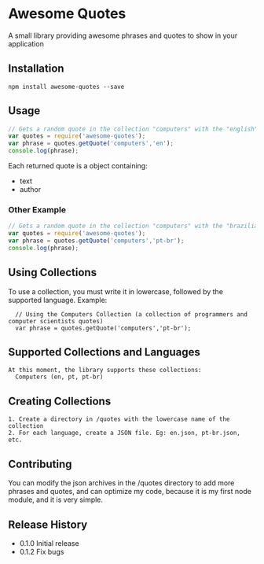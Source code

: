 Awesome Quotes
=========

A small library providing awesome phrases and quotes to show in your application

## Installation

    npm install awesome-quotes --save

## Usage

```javascript        
// Gets a random quote in the collection "computers" with the "english" language
var quotes = require('awesome-quotes');
var phrase = quotes.getQuote('computers','en');
console.log(phrase);
```

Each returned quote is a object containing:
- text
- author

### Other Example

```javascript    
// Gets a random quote in the collection "computers" with the "brazilian portuguese" language
var quotes = require('awesome-quotes');
var phrase = quotes.getQuote('computers','pt-br');
console.log(phrase);
```

## Using Collections
  To use a collection, you must write it in lowercase, followed by the supported language. Example:
      
      // Using the Computers Collection (a collection of programmers and computer scientists quotes)
      var phrase = quotes.getQuote('computers','pt-br');

## Supported Collections and Languages
    
    At this moment, the library supports these collections:
      Computers (en, pt, pt-br)
        
## Creating Collections

    1. Create a directory in /quotes with the lowercase name of the collection
    2. For each language, create a JSON file. Eg: en.json, pt-br.json, etc.


## Contributing

You can modify the json archives in the /quotes directory to add more phrases and quotes, and can optimize my code, because it is my first node module, and it is very simple.

## Release History

* 0.1.0 Initial release
* 0.1.2 Fix bugs

